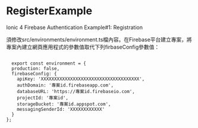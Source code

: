 # RegisterExample
Ionic 4 Firebase Authentication Example#1: Registration

須修改src/environments/environment.ts檔內容。在Firebase平台建立專案，將專案內建立網頁應用程式的參數值取代下列firbaseConfig參數值：

<pre><code>
  export const environment = {
  production: false,
  firebaseConfig: {
    apiKey: 'XXXXXXXXXXXXXXXXXXXXXXXXXXXXXXXXXXXXX',
    authDomain: '專案id.firebaseapp.com',
    databaseURL: 'https://專案id.firebaseio.com',
    projectId: '專案id',
    storageBucket: '專案id.appspot.com',
    messagingSenderId: 'XXXXXXXXXXXX'
  }
};
 </code></pre>

